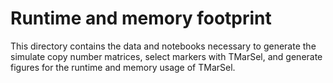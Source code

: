 Runtime and memory footprint
=============================================================

This directory contains the data and notebooks necessary to generate the simulate copy number matrices, select markers with TMarSel, and generate figures for the runtime and memory usage of TMarSel.